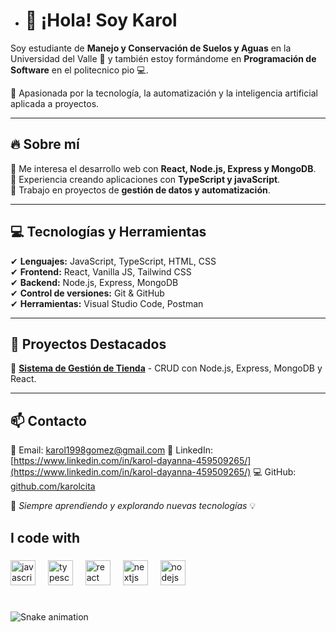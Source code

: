 - # 👋 ¡Hola! Soy Karol  

Soy estudiante de **Manejo y Conservación de Suelos y Aguas** en la Universidad del Valle 🌱 y también estoy formándome en **Programación de Software** en el politecnico pio 💻.  

📌 Apasionada por la tecnología, la automatización y la inteligencia artificial aplicada a proyectos.  

---

## 🔥 **Sobre mí**  
🔹 Me interesa el desarrollo web con **React, Node.js, Express y MongoDB**.  
🔹 Experiencia creando aplicaciones con **TypeScript y javaScript**.  
🔹 Trabajo en proyectos de **gestión de datos y automatización**.  

---

## 💻 **Tecnologías y Herramientas**  
✔ **Lenguajes:** JavaScript, TypeScript, HTML, CSS  
✔ **Frontend:** React, Vanilla JS, Tailwind CSS  
✔ **Backend:** Node.js, Express, MongoDB  
✔ **Control de versiones:** Git & GitHub  
✔ **Herramientas:** Visual Studio Code, Postman

---

## 📂 **Proyectos Destacados**  
🔹 [**Sistema de Gestión de Tienda**](https://github.com/karolcita/proyecto-react) - CRUD con Node.js, Express, MongoDB y React.  


---

## 📫 **Contacto**  
📧 Email: karol1998gomez@gmail.com 
🔗 LinkedIn:[https://www.linkedin.com/in/karol-dayanna-459509265/](https://www.linkedin.com/in/karol-dayanna-459509265/)
💻 GitHub: [github.com/karolcita](https://github.com/karolcita)  

🚀 _Siempre aprendiendo y explorando nuevas tecnologías_ 💡  


<h2 align="left">I code with</h2>

###

<div align="left">
  <img src="https://cdn.jsdelivr.net/gh/devicons/devicon/icons/javascript/javascript-original.svg" height="40" alt="javascript logo"  />
  <img width="12" />
  <img src="https://cdn.jsdelivr.net/gh/devicons/devicon/icons/typescript/typescript-original.svg" height="40" alt="typescript logo"  />
  <img width="12" />
  <img src="https://cdn.jsdelivr.net/gh/devicons/devicon/icons/react/react-original.svg" height="40" alt="react logo"  />
  <img width="12" />
  <img src="https://cdn.jsdelivr.net/gh/devicons/devicon/icons/nextjs/nextjs-original.svg" height="40" alt="nextjs logo"  />
  <img width="12" />
  
  <img src="https://cdn.jsdelivr.net/gh/devicons/devicon/icons/nodejs/nodejs-original.svg" height="40" alt="nodejs logo"  />
  <img width="12" />
 
</div>


###



<br clear="both">

<img src="https://raw.githubusercontent.com/maurodesouza/maurodesouza/output/snake.svg" alt="Snake animation" />

###
